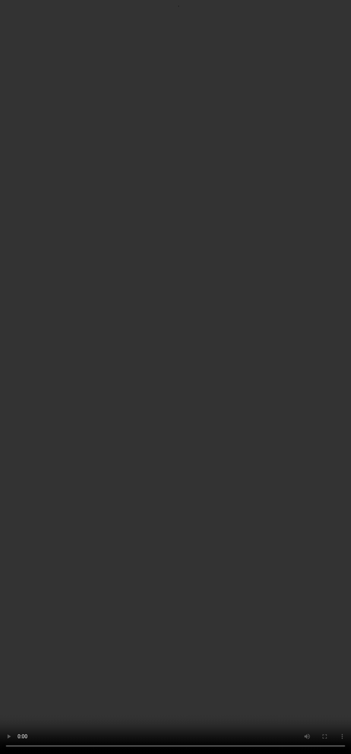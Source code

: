 # Preference Ranking - Project Training | Soul AI

## Welcome!&#x20;

<video src="${PRIVATE_PREFERENCE_RANKING_VIDEO_1}" frameborder="0" allowfullscreen style="position: absolute; top: 0; left: 0; width: 100%; height: 100%; border: none; object-fit: cover;" controls="" controlslist="nodownload nofullscreen" style="width: 100%" />

***

# Preference Ranking and Your Role

<video src="${PRIVATE_PREFERENCE_RANKING_VIDEO_2}" frameborder="0" allowfullscreen style="position: absolute; top: 0; left: 0; width: 100%; height: 100%; border: none; object-fit: cover;" controls="" controlslist="nodownload nofullscreen" style="width: 100%" />

With the growing use of Artificial Intelligence, Large Language Models have become increasingly important in powering chatbots, virtual assistants and other intelligent applications. While these models give impressive responses, it is crucial to consistently fine tune them through training and evaluation to maintain the quality, factuality, accuracy and relevance of outputs.&#x20;

This is where **Preference Ranking** becomes crucial.

* Preference Ranking is a widely used method  to evaluate and compare multiple responses generated by LLMs.&#x20;
* Responses are evaluated against a rubric and then ranked on a Likert Scale.&#x20;
* It serves as a reward system where the model learns that responses ranked higher are good responses and it tunes itself to generate highly ranked responses in future interactions.&#x20;
* The ranking is also followed by a justification which is backed by evidence borrowing from all the individual rubrics the response is evaluated against. This justification serves as ordered feedback that trains the model to make tailored adjustments.&#x20;
* The model learns from detailed explanations and makes targeted changes performing better in complex output patterns.

## Your Role

As an AI trainer, *you* play a pivotal role in shaping how AI systems understand and respond to human language. Your insights help improve the quality, reliability, and human-likeness of AI-generated content.

#### **💡 Things to keep in mind**

:::info
#### **✅ Be Objective:** Avoid personal bias or preferences. Focus on the quality of the response *based on the prompt and rubrics.*&#x20;

#### **✅ Be Consistent:** Use the same internal standard across all tasks. Don’t let the quality of one task influence how you rate the next.

#### **✅ Think Like a User:** Evaluate each response from the point of view of an end user. Ask: *Does this answer actually help someone looking for information or guidance?*

#### **✅ Pay Attention to Detail:** Look for subtle issues: misleading statements, overuse of jargon, grammatical awkwardness, incomplete answers, hallucinations, etc.

#### **✅ Justify Your Choice Clearly:** Your explanation helps trainers and researchers understand how the model is doing. Be specific: what *exactly* made one response better than the other?
:::

***

## Tasking Overview

1. For this project you will be presented with a user prompt and two AI-generated responses, along with the code, thought, and code output for each response on the tasking platform.
2. You will assess each response by rating it across several specific dimensions, followed by an overall quality rating. First, you will **rate the 1st response** using the provided rubrics, and then proceed to **rate the 2nd response** on the same rubrics.
3. After completing the rubric evaluations, you will rate both responses on a **Likert scale**.
4. Finally, provide a **logical justification** for choosing a value from **1 to 7** on the Likert scale.

### Tasking step-by-step workflow

* **Step 1: Understanding the instruction/question**

1. You will have a prompt and two responses, along with the code, thought and code output for each response.
2. Understand the user’s intent from the prompt.

* **Step 2: Rate the Responses**

1. Once you have read the prompt, you have to rate both the responses separately and determine how well the response meets the task guidelines and the user’s intent.
2. There are some important points to remember before you begin evaluating:
   \- Evaluate and identify if the response is a punt or not and mark it accurately.
   \- Evaluate each response separately against the 11 rubrics and then mark it’s overall quality.
   \- The explanation for response categories under each rubric are contextual. Make sure to read through the detailed explanations to get accurate answers.

* **Step 3: Comparatively ranking the responses - Preference Ranking**

1. Once you have rated both the responses on the 11 rubrics individually, you have to compare both the responses and rank on the Likert scale.&#x20;
2. When comparing two responses on a scale of 1 to 7, make sure to reference the dimensions or rubrics used previously to evaluate both responses. This will ensure a thorough and consistent analysis.&#x20;

**Step 4: Justify your rank**

1. Finally, you have to write a justification for the chosen rating on the Likert scale. This helps in understanding the rationale behind the ranking.
2. The justification has to be based on the metrics used to rate both the responses and provide evidence.
3. A good justification is thorough yet concise, consistent with the ranking and helps in improving the model.

#### &#xA;&#xA;&#xA;&#xA;&#xA;